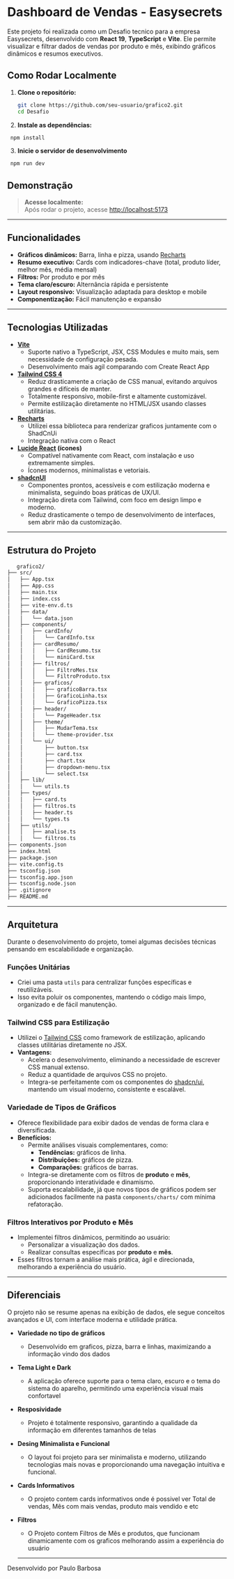 # Dashboard de Vendas - Easysecrets

Este projeto foi realizada como um Desafio tecnico para a empresa Easysecrets, desenvolvido com **React 19**, **TypeScript** e **Vite**. Ele permite visualizar e filtrar dados de vendas por produto e mês, exibindo gráficos dinâmicos e resumos executivos.


## Como Rodar Localmente

1. **Clone o repositório:**
   ```bash
   git clone https://github.com/seu-usuario/grafico2.git
   cd Desafio
   ```
2. **Instale as dependências:**
  ```bash
   npm install
  ```
3. **Inicie o servidor de desenvolvimento**
  ```bash
   npm run dev
 ```

## Demonstração

> **Acesse localmente:**  
> Após rodar o projeto, acesse [http://localhost:5173](http://localhost:5173)

---

## Funcionalidades

- **Gráficos dinâmicos:** Barra, linha e pizza, usando [Recharts](https://recharts.org/)
- **Resumo executivo:** Cards com indicadores-chave (total, produto líder, melhor mês, média mensal)
- **Filtros:** Por produto e por mês
- **Tema claro/escuro:** Alternância rápida e persistente
- **Layout responsivo:** Visualização adaptada para desktop e mobile
- **Componentização:** Fácil manutenção e expansão

---

## Tecnologias Utilizadas

- **[Vite](https://vitejs.dev/)**
  - Suporte nativo a TypeScript, JSX, CSS Modules e muito mais, sem necessidade de configuração pesada.
  - Desenvolvimento mais agil comparando com Create React App
- **[Tailwind CSS 4](https://tailwindcss.com/)**
  - Reduz drasticamente a criação de CSS manual, evitando arquivos grandes e difíceis de manter.
  - Totalmente responsivo, mobile-first e altamente customizável.
  - Permite estilização diretamente no HTML/JSX usando classes utilitárias.
- **[Recharts](https://recharts.org/)**
  - Utilizei essa biblioteca para renderizar graficos juntamente com o ShadCnUi
  - Integração nativa com o React
- **[Lucide React](https://lucide.dev/) (ícones)**
  - Compatível nativamente com React, com instalação e uso extremamente simples.
  - Ícones modernos, minimalistas e vetoriais.
- **[shadcnUI](https://ui.shadcn.com/)**
  - Componentes prontos, acessíveis e com estilização moderna e minimalista, seguindo boas práticas de UX/UI.
  - Integração direta com Tailwind, com foco em design limpo e moderno.
  - Reduz drasticamente o tempo de desenvolvimento de interfaces, sem abrir mão da customização.

---

## Estrutura do Projeto
```bash
   grafico2/
├── src/
│   ├── App.tsx
│   ├── App.css
│   ├── main.tsx
│   ├── index.css
│   ├── vite-env.d.ts
│   ├── data/
│   │   └── data.json
│   ├── components/
│   │   ├── cardInfo/
│   │   │   └── CardInfo.tsx
│   │   ├── cardResumo/
│   │   │   ├── CardResumo.tsx
│   │   │   └── miniCard.tsx
│   │   ├── filtros/
│   │   │   ├── FiltroMes.tsx
│   │   │   └── FiltroProduto.tsx
│   │   ├── graficos/
│   │   │   ├── graficoBarra.tsx
│   │   │   ├── GraficoLinha.tsx
│   │   │   └── GraficoPizza.tsx
│   │   ├── header/
│   │   │   └── PageHeader.tsx
│   │   ├── theme/
│   │   │   ├── MudarTema.tsx
│   │   │   └── theme-provider.tsx
│   │   └── ui/
│   │       ├── button.tsx
│   │       ├── card.tsx
│   │       ├── chart.tsx
│   │       ├── dropdown-menu.tsx
│   │       └── select.tsx
│   ├── lib/
│   │   └── utils.ts
│   ├── types/
│   │   ├── card.ts
│   │   ├── filtros.ts
│   │   ├── header.ts
│   │   └── types.ts
│   ├── utils/
│   │   ├── analise.ts
│   │   └── filtros.ts
├── components.json
├── index.html
├── package.json
├── vite.config.ts
├── tsconfig.json
├── tsconfig.app.json
├── tsconfig.node.json
├── .gitignore
├── README.md
```
---

## Arquitetura

Durante o desenvolvimento do projeto, tomei algumas decisões técnicas pensando em escalabilidade e organização.

### Funções Unitárias

- Criei uma pasta `utils` para centralizar funções específicas e reutilizáveis.  
- Isso evita poluir os componentes, mantendo o código mais limpo, organizado e de fácil manutenção.

### Tailwind CSS para Estilização

- Utilizei o [Tailwind CSS](https://tailwindcss.com/) como framework de estilização, aplicando classes utilitárias diretamente no JSX.  
- **Vantagens:**  
  - Acelera o desenvolvimento, eliminando a necessidade de escrever CSS manual extenso.  
  - Reduz a quantidade de arquivos CSS no projeto.  
  - Integra-se perfeitamente com os componentes do [shadcn/ui](https://ui.shadcn.com/), mantendo um visual moderno, consistente e escalável.


###  Variedade de Tipos de Gráficos

- Oferece flexibilidade para exibir dados de vendas de forma clara e diversificada.  
- **Benefícios:**  
  - Permite análises visuais complementares, como:  
    - **Tendências:** gráficos de linha.  
    - **Distribuições:** gráficos de pizza.  
    - **Comparações:** gráficos de barras.  
  - Integra-se diretamente com os filtros de **produto** e **mês**, proporcionando interatividade e dinamismo.  
  - Suporta escalabilidade, já que novos tipos de gráficos podem ser adicionados facilmente na pasta `components/charts/` com mínima refatoração.

###  Filtros Interativos por Produto e Mês

- Implementei filtros dinâmicos, permitindo ao usuário:  
  - Personalizar a visualização dos dados.  
  - Realizar consultas específicas por **produto** e **mês**.  
- Esses filtros tornam a análise mais prática, ágil e direcionada, melhorando a experiência do usuário.

---
  ## Diferenciais
  O projeto não se resume apenas na exibição de dados, ele segue conceitos avançados e UI, com interface moderna e utilidade prática.

  - **Variedade no tipo de gráficos**
    - Desenvolvido em graficos, pizza, barra e linhas, maximizando a informação vindo dos dados
  - **Tema Light e Dark**
    - A aplicação oferece suporte para o tema claro, escuro e o tema do sistema do aparelho, permitindo uma experiência visual mais confortavel
  - **Resposividade**
    - Projeto é totalmente responsivo, garantindo a qualidade da informação em diferentes tamanhos de telas
  - **Desing Minimalista e Funcional**
    - O layout foi projeto para ser minimalista e moderno, utilizando tecnologias mais novas e proporcionando uma navegação intuitiva e funcional.

  - **Cards Informativos**
    - O projeto contem cards informativos onde é possivel ver Total de vendas, Mês com mais vendas, produto mais vendido e etc
  - **Filtros**
    - O Projeto contem Filtros de Mês e produtos, que funcionam dinamicamente com os graficos melhorando assim a experiência do usuário

    --- 
  Desenvolvido por Paulo Barbosa
  
